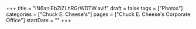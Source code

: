 +++
title = "lN6anIEbZiZLhRGrWDTW.avif"
draft = false
tags = ["Photos"]
categories = ["Chuck E. Cheese's"]
pages = ["Chuck E. Cheese's Corporate Office"]
startDate = ""
+++
